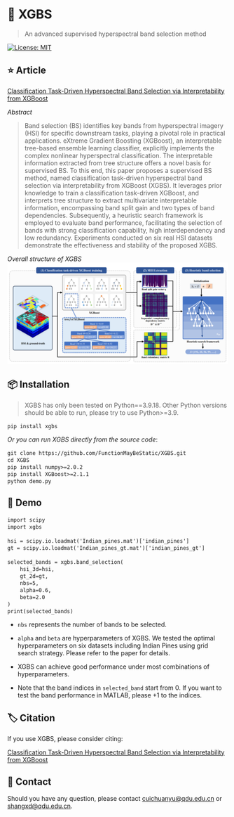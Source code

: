 # 🌳 XGBS
> An advanced supervised hyperspectral band selection method

[![License: MIT](https://img.shields.io/badge/License-MIT-yellow.svg)](https://opensource.org/licenses/MIT)

## ⭐ Article
[Classification Task-Driven Hyperspectral Band Selection via Interpretability from XGBoost](https://ieeexplore.ieee.org/document/11008687)

*Abstract*
> Band selection (BS) identifies key bands from hyperspectral imagery (HSI) for specific downstream tasks, playing a pivotal role in practical applications. eXtreme Gradient Boosting (XGBoost), an interpretable tree-based ensemble learning classifier, explicitly implements the complex nonlinear hyperspectral classification. The interpretable information extracted from tree structure offers a novel basis for supervised BS. To this end, this paper proposes a supervised BS method, named classification task-driven hyperspectral band selection via interpretability from XGBoost (XGBS). It leverages prior knowledge to train a classification task-driven XGBoost, and interprets tree structure to extract multivariate interpretable information, encompassing band split gain and two types of band dependencies. Subsequently, a heuristic search framework is employed to evaluate band performance, facilitating the selection of bands with strong classification capability, high interdependency and low redundancy. Experiments conducted on six real HSI datasets demonstrate the effectiveness and stability of the proposed XGBS.

*Overall structure of XGBS*
![XGBS](images/xgbs-overall-structure.png "XGBS")

## 📦️ Installation
> XGBS has only been tested on Python==3.9.18.
> Other Python versions should be able to run, please try to use Python>=3.9.

```
pip install xgbs
```
*Or you can run XGBS directly from the source code*:
```
git clone https://github.com/FunctionMayBeStatic/XGBS.git
cd XGBS
pip install numpy>=2.0.2
pip install XGBoost>=2.1.1
python demo.py
```
## 🧩 Demo

```
import scipy
import xgbs

hsi = scipy.io.loadmat('Indian_pines.mat')['indian_pines']
gt = scipy.io.loadmat('Indian_pines_gt.mat')['indian_pines_gt']

selected_bands = xgbs.band_selection(
    hsi_3d=hsi,
    gt_2d=gt,
    nbs=5,
    alpha=0.6,
    beta=2.0
)
print(selected_bands)
```

- `nbs` represents the number of bands to be selected.

- `alpha` and `beta` are hyperparameters of XGBS. We tested the optimal hyperparameters on six datasets including Indian Pines using grid search strategy.  Please refer to the paper for details.

- XGBS can achieve good performance under most combinations of hyperparameters.

- Note that the band indices in `selected_band` start from 0.  If you want to test the band performance in MATLAB, please +1 to the indices.

## 🏷️ Citation

If you use XGBS, please consider citing:

[Classification Task-Driven Hyperspectral Band Selection via Interpretability from XGBoost](https://ieeexplore.ieee.org/document/11008687)

## 🤝 Contact

Should you have any question, please contact cuichuanyu@qdu.edu.cn or shangxd@qdu.edu.cn.



